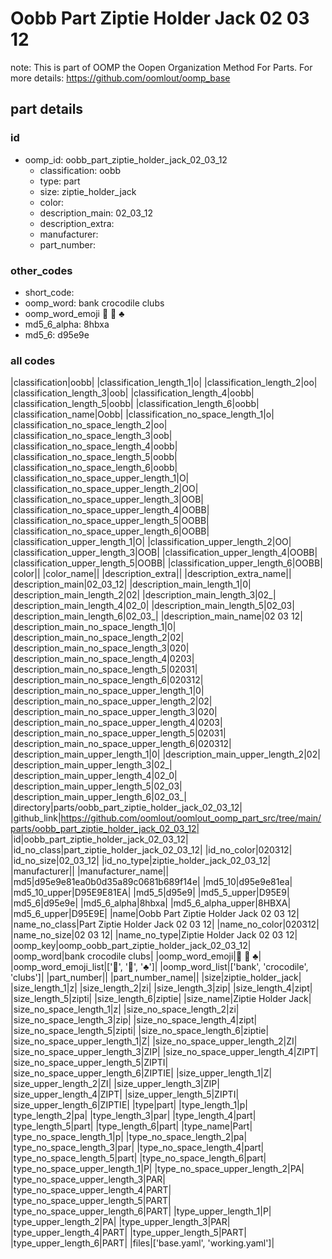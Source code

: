# Oobb Part Ziptie Holder Jack 02 03 12  

note: This is part of OOMP the Oopen Organization Method For Parts. For more details: https://github.com/oomlout/oomp_base

##  part details





### id
* oomp_id: oobb_part_ziptie_holder_jack_02_03_12
  * classification: oobb
  * type: part
  * size: ziptie_holder_jack
  * color: 
  * description_main: 02_03_12
  * description_extra: 
  * manufacturer: 
  * part_number: 

### other_codes
* short_code: 
* oomp_word: bank crocodile clubs
* oomp_word_emoji :bank: :crocodile: :clubs:
* md5_6_alpha: 8hbxa
* md5_6: d95e9e

### all codes 
|classification|oobb|
|classification_length_1|o|
|classification_length_2|oo|
|classification_length_3|oob|
|classification_length_4|oobb|
|classification_length_5|oobb|
|classification_length_6|oobb|
|classification_name|Oobb|
|classification_no_space_length_1|o|
|classification_no_space_length_2|oo|
|classification_no_space_length_3|oob|
|classification_no_space_length_4|oobb|
|classification_no_space_length_5|oobb|
|classification_no_space_length_6|oobb|
|classification_no_space_upper_length_1|O|
|classification_no_space_upper_length_2|OO|
|classification_no_space_upper_length_3|OOB|
|classification_no_space_upper_length_4|OOBB|
|classification_no_space_upper_length_5|OOBB|
|classification_no_space_upper_length_6|OOBB|
|classification_upper_length_1|O|
|classification_upper_length_2|OO|
|classification_upper_length_3|OOB|
|classification_upper_length_4|OOBB|
|classification_upper_length_5|OOBB|
|classification_upper_length_6|OOBB|
|color||
|color_name||
|description_extra||
|description_extra_name||
|description_main|02_03_12|
|description_main_length_1|0|
|description_main_length_2|02|
|description_main_length_3|02_|
|description_main_length_4|02_0|
|description_main_length_5|02_03|
|description_main_length_6|02_03_|
|description_main_name|02 03 12|
|description_main_no_space_length_1|0|
|description_main_no_space_length_2|02|
|description_main_no_space_length_3|020|
|description_main_no_space_length_4|0203|
|description_main_no_space_length_5|02031|
|description_main_no_space_length_6|020312|
|description_main_no_space_upper_length_1|0|
|description_main_no_space_upper_length_2|02|
|description_main_no_space_upper_length_3|020|
|description_main_no_space_upper_length_4|0203|
|description_main_no_space_upper_length_5|02031|
|description_main_no_space_upper_length_6|020312|
|description_main_upper_length_1|0|
|description_main_upper_length_2|02|
|description_main_upper_length_3|02_|
|description_main_upper_length_4|02_0|
|description_main_upper_length_5|02_03|
|description_main_upper_length_6|02_03_|
|directory|parts/oobb_part_ziptie_holder_jack_02_03_12|
|github_link|https://github.com/oomlout/oomlout_oomp_part_src/tree/main/parts/oobb_part_ziptie_holder_jack_02_03_12|
|id|oobb_part_ziptie_holder_jack_02_03_12|
|id_no_class|part_ziptie_holder_jack_02_03_12|
|id_no_color|020312|
|id_no_size|02_03_12|
|id_no_type|ziptie_holder_jack_02_03_12|
|manufacturer||
|manufacturer_name||
|md5|d95e9e81ea0b0d35a89c0681b689f14e|
|md5_10|d95e9e81ea|
|md5_10_upper|D95E9E81EA|
|md5_5|d95e9|
|md5_5_upper|D95E9|
|md5_6|d95e9e|
|md5_6_alpha|8hbxa|
|md5_6_alpha_upper|8HBXA|
|md5_6_upper|D95E9E|
|name|Oobb Part Ziptie Holder Jack 02 03 12|
|name_no_class|Part Ziptie Holder Jack 02 03 12|
|name_no_color|020312|
|name_no_size|02 03 12|
|name_no_type|Ziptie Holder Jack 02 03 12|
|oomp_key|oomp_oobb_part_ziptie_holder_jack_02_03_12|
|oomp_word|bank crocodile clubs|
|oomp_word_emoji|:bank: :crocodile: :clubs:|
|oomp_word_emoji_list|[':bank:', ':crocodile:', ':clubs:']|
|oomp_word_list|['bank', 'crocodile', 'clubs']|
|part_number||
|part_number_name||
|size|ziptie_holder_jack|
|size_length_1|z|
|size_length_2|zi|
|size_length_3|zip|
|size_length_4|zipt|
|size_length_5|zipti|
|size_length_6|ziptie|
|size_name|Ziptie Holder Jack|
|size_no_space_length_1|z|
|size_no_space_length_2|zi|
|size_no_space_length_3|zip|
|size_no_space_length_4|zipt|
|size_no_space_length_5|zipti|
|size_no_space_length_6|ziptie|
|size_no_space_upper_length_1|Z|
|size_no_space_upper_length_2|ZI|
|size_no_space_upper_length_3|ZIP|
|size_no_space_upper_length_4|ZIPT|
|size_no_space_upper_length_5|ZIPTI|
|size_no_space_upper_length_6|ZIPTIE|
|size_upper_length_1|Z|
|size_upper_length_2|ZI|
|size_upper_length_3|ZIP|
|size_upper_length_4|ZIPT|
|size_upper_length_5|ZIPTI|
|size_upper_length_6|ZIPTIE|
|type|part|
|type_length_1|p|
|type_length_2|pa|
|type_length_3|par|
|type_length_4|part|
|type_length_5|part|
|type_length_6|part|
|type_name|Part|
|type_no_space_length_1|p|
|type_no_space_length_2|pa|
|type_no_space_length_3|par|
|type_no_space_length_4|part|
|type_no_space_length_5|part|
|type_no_space_length_6|part|
|type_no_space_upper_length_1|P|
|type_no_space_upper_length_2|PA|
|type_no_space_upper_length_3|PAR|
|type_no_space_upper_length_4|PART|
|type_no_space_upper_length_5|PART|
|type_no_space_upper_length_6|PART|
|type_upper_length_1|P|
|type_upper_length_2|PA|
|type_upper_length_3|PAR|
|type_upper_length_4|PART|
|type_upper_length_5|PART|
|type_upper_length_6|PART|
|files|['base.yaml', 'working.yaml']|
